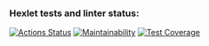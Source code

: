 ### Hexlet tests and linter status:
[![Actions Status](https://github.com/VictorKVV-hex/java-project-72/actions/workflows/hexlet-check.yml/badge.svg)](https://github.com/VictorKVV-hex/java-project-72/actions)
[![Maintainability](https://api.codeclimate.com/v1/badges/9871beb1bad14f503678/maintainability)](https://codeclimate.com/github/VictorKVV-hex/java-project-72/maintainability)
[![Test Coverage](https://api.codeclimate.com/v1/badges/9871beb1bad14f503678/test_coverage)](https://codeclimate.com/github/VictorKVV-hex/java-project-72/test_coverage)
